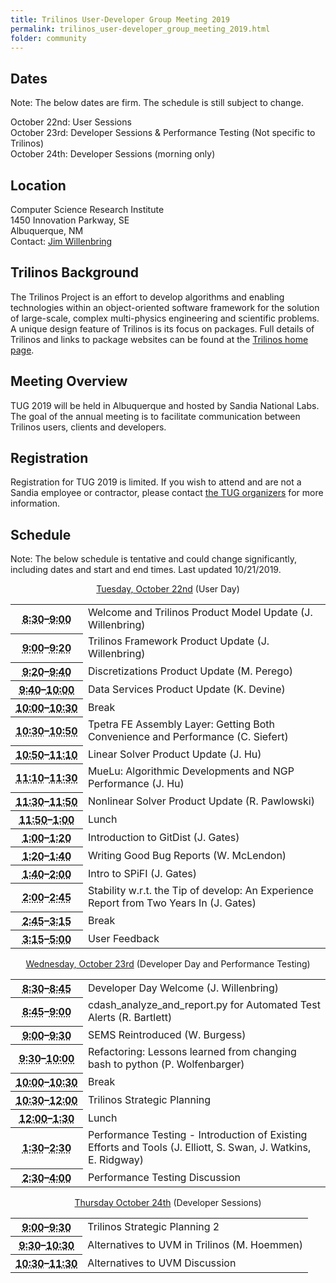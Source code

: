 ```yaml
---
title: Trilinos User-Developer Group Meeting 2019
permalink: trilinos_user-developer_group_meeting_2019.html
folder: community
---
```

  
## Dates

Note: The below dates are firm. The schedule is still subject to change.

October 22nd: User Sessions  
October 23rd: Developer Sessions & Performance Testing (Not specific to Trilinos)  
October 24th: Developer Sessions (morning only)  


## Location

Computer Science Research Institute  
1450 Innovation Parkway, SE  
Albuquerque, NM  
Contact: [Jim Willenbring](mailto:jmwille@sandia.gov)

## Trilinos Background

The Trilinos Project is an effort to develop algorithms and enabling technologies within an object-oriented software framework 
for the solution of large-scale, complex multi-physics engineering and scientific problems. 
A unique design feature of Trilinos is its focus on packages. 
Full details of Trilinos and links to package websites can be found at the [Trilinos home page](http://trilinos.org/ "Trilinos Home Page").

## Meeting Overview

TUG 2019 will be held in Albuquerque and hosted by Sandia National Labs. 
The goal of the annual meeting is to facilitate communication between Trilinos users, clients and developers.

## Registration

Registration for TUG 2019 is limited.
If you wish to attend and are not a Sandia employee or contractor, please contact [the TUG organizers](mailto:trilinos-help@software.sandia.gov) for more information. 
<!--Registration for eligible attendees is [now available](https://docs.google.com/forms/d/e/1FAIpQLSdcDiCzxCdQ7hebcqvKCybdrzCcfJGMXmT4ADkUXd9uJ1cnFA/viewform?usp=sf_link).-->

## Schedule

Note: The below schedule is tentative and could change significantly, including dates and start and end times. Last updated 10/21/2019.

<p style="text-align: center;"><span style="text-decoration: underline;">Tuesday, October 22nd</span> (User Day)</p>

<table summary="Timetable">
<tbody>
<tr>
<th id="time-1" axis="time"><abbr title="2011-11-01T08:30:00">8:30</abbr>–<abbr title="2011-11-01T09:30:00">9:00</abbr></th>
<td headers="time-1 location-1">
<div>Welcome and Trilinos Product Model Update (J. Willenbring)</div>
</td>
</tr>
<tr>
<th id="time-1" axis="time"><abbr title="2011-11-01T08:30:00">9:00</abbr>–<abbr title="2011-11-01T09:30:00">9:20</abbr></th>
<td headers="time-1 location-1">
<div>Trilinos Framework Product Update (J. Willenbring)</div>
</td>
</tr>
<tr>
<th id="time-1" axis="time" width="23%"><abbr title="2011-10-31T13:00:00">9:20</abbr>–<abbr title="2011-10-31T17:15:00">9:40</abbr></th>
<td headers="time-1 location-1">Discretizations Product Update (M. Perego)</td>
</tr>
<tr>
<th id="time-1" axis="time" width="23%"><abbr title="2011-10-31T13:00:00">9:40</abbr>–<abbr title="2011-10-31T17:15:00">10:00</abbr></th>
<td headers="time-1 location-1">Data Services Product Update (K. Devine)</td>
</tr>
<tr>
<th id="time-1" axis="time" width="23%"><abbr title="2011-10-31T13:00:00">10:00</abbr>–<abbr title="2011-10-31T17:15:00">10:30</abbr></th>
<td headers="time-1 location-1">Break</td>
</tr>
<tr>
<th id="time-1" axis="time" width="23%"><abbr title="2011-10-31T13:00:00">10:30</abbr>–<abbr title="2011-10-31T17:15:00">10:50</abbr></th>
<td headers="time-1 location-1">Tpetra FE Assembly Layer: Getting Both Convenience and Performance (C. Siefert)</td>
</tr>
<tr>
<th id="time-1" axis="time" width="23%"><abbr title="2011-10-31T13:00:00">10:50</abbr>–<abbr title="2011-10-31T17:15:00">11:10</abbr></th>
<td headers="time-1 location-1">Linear Solver Product Update (J. Hu)</td>
</tr>
<tr>
<th id="time-1" axis="time"><abbr title="2011-11-01T08:30:00">11:10</abbr>–<abbr title="2011-11-01T09:30:00">11:30</abbr></th>
<td headers="time-1 location-1">
<div>MueLu: Algorithmic Developments and NGP Performance (J. Hu)</div>
</td>
</tr>
<tr>
<th id="time-1" axis="time" width="23%"><abbr title="2011-10-31T13:00:00">11:30</abbr>–<abbr title="2011-10-31T17:15:00">11:50</abbr></th>
<td headers="time-1 location-1">Nonlinear Solver Product Update (R. Pawlowski)</td>
</tr>
<tr>
<th id="time-1" axis="time" width="23%"><abbr title="2011-10-31T13:00:00">11:50</abbr>–<abbr title="2011-10-31T17:15:00">1:00</abbr></th>
<td headers="time-1 location-1">Lunch</td>
</tr>
<tr>
<th id="time-1" axis="time" width="23%"><abbr title="2011-10-31T13:00:00">1:00</abbr>–<abbr title="2011-10-31T17:15:00">1:20</abbr></th>
<td headers="time-1 location-1">Introduction to GitDist (J. Gates)</td>
</tr>
<tr>
<th id="time-1" axis="time" width="23%"><abbr title="2011-10-31T13:00:00">1:20</abbr>–<abbr title="2011-10-31T17:15:00">1:40</abbr></th>
<td headers="time-1 location-1">Writing Good Bug Reports (W. McLendon)</td>
</tr>
<tr>
<th id="time-1" axis="time" width="23%"><abbr title="2011-10-31T13:00:00">1:40</abbr>–<abbr title="2011-10-31T17:15:00">2:00</abbr></th>
<td headers="time-1 location-1">Intro to SPiFI (J. Gates)</td>
</tr>
<tr>
<th id="time-1" axis="time" width="23%"><abbr title="2011-10-31T13:00:00">2:00</abbr>–<abbr title="2011-10-31T17:15:00">2:45</abbr></th>
<td headers="time-1 location-1">Stability w.r.t. the Tip of develop:  An Experience Report from Two Years In (J. Gates)</td>
</tr>
<tr>
<th id="time-1" axis="time" width="23%"><abbr title="2011-10-31T13:00:00">2:45</abbr>–<abbr title="2011-10-31T17:15:00">3:15</abbr></th>
<td headers="time-1 location-1">Break</td>
</tr>
<tr>
<th id="time-1" axis="time" width="23%"><abbr title="2011-10-31T13:00:00">3:15</abbr>–<abbr title="2011-10-31T17:15:00">5:00</abbr></th>
<td headers="time-1 location-1">User Feedback</td>
</tr>
</tbody>
</table>

<p style="text-align: center;"><span style="text-decoration: underline;">Wednesday, October 23rd</span> (Developer Day and Performance Testing)</p>

<table summary="Timetable">
<tbody>

<tr>
<th id="time-2" axis="time"><abbr title="2011-11-01T09:30:00">8:30</abbr>–<abbr title="2011-11-01T09:45:00">8:45</abbr></th>
<td headers="time-2 location-1">Developer Day Welcome (J. Willenbring)</td>
</tr>
<tr>
<th id="time-1" axis="time"><abbr title="2011-11-01T08:30:00">8:45</abbr>–<abbr title="2011-11-01T09:30:00">9:00</abbr></th> 
<td headers="time-1 location-1">cdash_analyze_and_report.py for Automated Test Alerts (R. Bartlett)</td>
</tr>
<tr>
<th id="time-1" axis="time"><abbr title="2011-11-01T08:30:00">9:00</abbr>–<abbr title="2011-11-01T09:30:00">9:30</abbr></th> 
<td headers="time-1 location-1">SEMS Reintroduced (W. Burgess)</td>
</tr>
<tr>
<th id="time-1" axis="time"><abbr title="2011-11-01T08:30:00">9:30</abbr>–<abbr title="2011-11-01T09:30:00">10:00</abbr></th> 
<td headers="time-1 location-1">Refactoring: Lessons learned from changing bash to python (P. Wolfenbarger)</td>
</tr>
<tr>
<th id="time-1" axis="time" width="23%"><abbr title="2011-10-31T13:00:00">10:00</abbr>–<abbr title="2011-10-31T17:15:00">10:30</abbr></th>
<td headers="time-1 location-1">Break</td>
</tr>
<tr>
<th id="time-1" axis="time" width="23%"><abbr title="2011-10-31T13:00:00">10:30</abbr>–<abbr title="2011-10-31T17:15:00">12:00</abbr></th>
<td headers="time-1 location-1">Trilinos Strategic Planning</td>
</tr>
<tr>
<th id="time-1" axis="time"><abbr title="2011-11-01T08:30:00">12:00</abbr>–<abbr title="2011-11-01T09:30:00">1:30</abbr></th> 
<td headers="time-1 location-1">Lunch</td>
</tr>
<tr>
<th id="time-1" axis="time"><abbr title="2011-11-01T08:30:00">1:30</abbr>–<abbr title="2011-11-01T09:30:00">2:30</abbr></th> 
<td headers="time-1 location-1">Performance Testing - Introduction of Existing Efforts and Tools (J. Elliott, S. Swan, J. Watkins, E. Ridgway)</td>
</tr>
<tr>
<th id="time-1" axis="time"><abbr title="2011-11-01T08:30:00">2:30</abbr>–<abbr title="2011-11-01T09:30:00">4:00</abbr></th> 
<td headers="time-1 location-1">Performance Testing Discussion</td>
</tr>
</tbody>
</table>
<p style="text-align: center;"><span style="text-decoration: underline;">Thursday October 24th</span> (Developer Sessions)</p>
<table summary="Timetable">
<tbody>
<tr>
<th id="time-1" axis="time"><abbr title="2011-11-01T08:30:00">9:00</abbr>–<abbr title="2011-11-01T09:30:00">9:30</abbr></th> 
<td headers="time-1 location-1">Trilinos Strategic Planning 2</td>
</tr>
<tr>
<th id="time-1" axis="time"><abbr title="2011-11-01T08:30:00">9:30</abbr>–<abbr title="2011-11-01T09:30:00">10:30</abbr></th> 
<td headers="time-1 location-1">Alternatives to UVM in Trilinos (M. Hoemmen)</td>
</tr>
<tr>
<th id="time-1" axis="time"><abbr title="2011-11-01T08:30:00">10:30</abbr>–<abbr title="2011-11-01T09:30:00">11:30</abbr></th> 
<td headers="time-1 location-1">Alternatives to UVM Discussion</td>
</tr>
</tbody>
</table>
